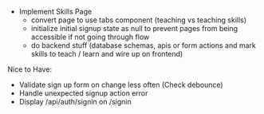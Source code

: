 - Implement Skills Page
  - convert page to use tabs component (teaching vs  teaching skills)
  - initialize initial signup state as null to prevent pages from being accessible if not going through flow
  - do backend stuff (database schemas, apis or form actions and mark skills to teach / learn and wire up on frontend)

Nice to Have:

- Validate sign up form on change less often (Check debounce)
- Handle unexpected signup action error
- Display /api/auth/signin on /signin
